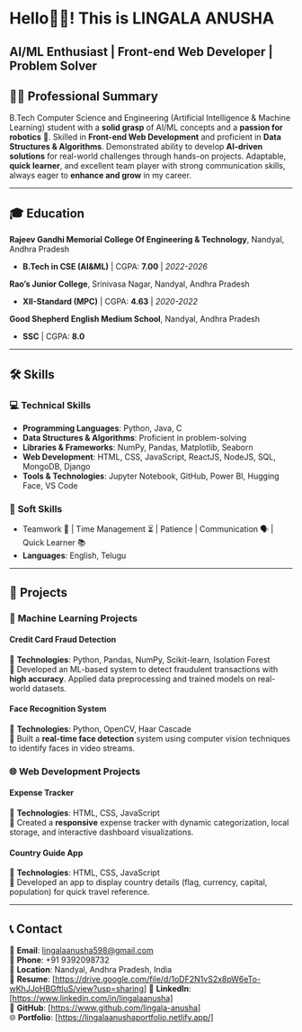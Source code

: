 # Hello👋😊! This is LINGALA ANUSHA
## AI/ML Enthusiast | Front-end Web Developer | Problem Solver
## 👩‍💻 Professional Summary  
B.Tech Computer Science and Engineering (Artificial Intelligence & Machine Learning) student with a **solid grasp** of AI/ML concepts and a **passion for robotics** 🚀. Skilled in **Front-end Web Development** and proficient in **Data Structures & Algorithms**. Demonstrated ability to develop **AI-driven solutions** for real-world challenges through hands-on projects. Adaptable, **quick learner**, and excellent team player with strong communication skills, always eager to **enhance and grow** in my career.  

---

## 🎓 Education  
**Rajeev Gandhi Memorial College Of Engineering & Technology**, Nandyal, Andhra Pradesh  
- **B.Tech in CSE (AI&ML)** | CGPA: **7.00** | *2022-2026*  

**Rao’s Junior College**, Srinivasa Nagar, Nandyal, Andhra Pradesh  
- **XII-Standard (MPC)** | CGPA: **4.63** | *2020-2022*  

**Good Shepherd English Medium School**, Nandyal, Andhra Pradesh  
- **SSC** | CGPA: **8.0**  

---

## 🛠️ Skills  
### 💻 **Technical Skills**  
- **Programming Languages**: Python, Java, C  
- **Data Structures & Algorithms**: Proficient in problem-solving  
- **Libraries & Frameworks**: NumPy, Pandas, Matplotlib, Seaborn  
- **Web Development**: HTML, CSS, JavaScript, ReactJS, NodeJS, SQL, MongoDB, Django  
- **Tools & Technologies**: Jupyter Notebook, GitHub, Power BI, Hugging Face, VS Code  

### 🌟 **Soft Skills**  
- Teamwork 🤝 | Time Management ⏳ | Patience | Communication 🗣️ | Quick Learner 📚  
- **Languages**: English, Telugu  

---

## 🚀 Projects  

### 🤖 **Machine Learning Projects**  
#### **Credit Card Fraud Detection**  
🔹 **Technologies**: Python, Pandas, NumPy, Scikit-learn, Isolation Forest  
🔹 Developed an ML-based system to detect fraudulent transactions with **high accuracy**. Applied data preprocessing and trained models on real-world datasets.  

#### **Face Recognition System**  
🔹 **Technologies**: Python, OpenCV, Haar Cascade  
🔹 Built a **real-time face detection** system using computer vision techniques to identify faces in video streams.  

### 🌐 **Web Development Projects**  
#### **Expense Tracker**  
🔹 **Technologies**: HTML, CSS, JavaScript  
🔹 Created a **responsive** expense tracker with dynamic categorization, local storage, and interactive dashboard visualizations.  

#### **Country Guide App**  
🔹 **Technologies**: HTML, CSS, JavaScript  
🔹 Developed an app to display country details (flag, currency, capital, population) for quick travel reference.  

---

## 📞 Contact  
📧 **Email**: [lingalaanusha598@gmail.com](mailto:lingalaanusha598@gmail.com)  
📱 **Phone**: +91 9392098732  
📍 **Location**: Nandyal, Andhra Pradesh, India  
📄 **Resume**: [https://drive.google.com/file/d/1oDF2N1vS2x8pW6eTo-wKhJJoHBGftluS/view?usp=sharing]
🔗 **LinkedIn**: [https://www.linkedin.com/in/lingalaanusha]  
🐙 **GitHub**: [https://www.github.com/lingala-anusha]  
🌐 **Portfolio**: [https://lingalaanushaportfolio.netlify.app/]
